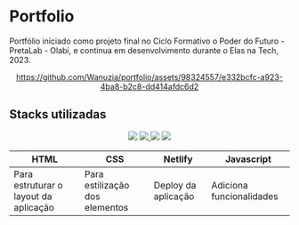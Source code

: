 # Portfolio
Portfólio iniciado como projeto final no Ciclo Formativo o Poder do Futuro - PretaLab - Olabi, e continua em desenvolvimento durante o Elas na Tech, 2023.

<div align='center'>

https://github.com/Wanuzia/portfolio/assets/98324557/e332bcfc-a923-4ba8-b2c8-dd414afdc6d2


</div>

## Stacks utilizadas

<p align='center'> <a href="https://developer.mozilla.org/pt-BR/docs/Web/HTML" target="_blank"> <img src="https://img.shields.io/badge/HTML5-E34F26?style=for-the-badge&logo=html5&logoColor=white" /></a>
 <a href="https://developer.mozilla.org/pt-BR/docs/Web/CSS" target="_blank"><img src="https://img.shields.io/badge/CSS3-1572B6?style=for-the-badge&logo=css3&logoColor=white" />  </a>
 <a href="https://app.netlify.com/" target="_blank"><img src='https://img.shields.io/badge/Netlify-00C7B7?style=for-the-badge&logo=netlify&logoColor=white'/></a>
 <a href="https://developer.mozilla.org/pt-BR/docs/Web/JavaScript" target="_blank"><img src="https://img.shields.io/badge/JavaScript-323330?style=for-the-badge&logo=javascript&logoColor=F7DF1E" /></a>
 
|HTML|CSS|Netlify|Javascript
|-|-|-|-|
|Para estruturar o layout da aplicação|Para estilização dos elementos|Deploy da aplicação|Adiciona funcionalidades|
